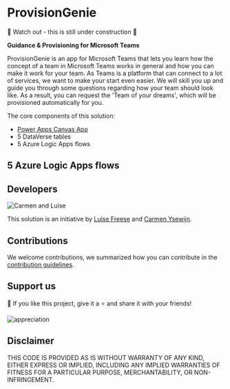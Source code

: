 # ProvisionGenie

🚨 Watch out - this is still under construction 🚨

**Guidance & Provisioning for Microsoft Teams**

ProvisionGenie is an app for Microsoft Teams that lets you learn how the concept of a team in Microsoft Teams works in general and how you can make it work for your team. As Teams is a platform that can connect to a lot of services, we want to make your start even easier. We will skill you up and guide you through some questions regarding how your team should look like. As a result, you can request the 'Team of your dreams', which will be provisioned automatically for you.

The core components of this solution:

* [Power Apps Canvas App](https://github.com/LuiseFreese/ProvisionGenie/blob/main/Docs/CanvasApp.md) 
* 5 DataVerse tables
* 5 Azure Logic Apps flows

<!-- 
## 5 DataVerse tables
//ToDo: describe relationships -->

## 5 Azure Logic Apps flows
<!-- // ToDo: describe what they do

* link to Deployment Guide
* link to Fact Sheet for Admins
* link to End User Quick Start Guide
* link to License -->

## Developers

![Carmen and Luise](https://github.com/LuiseFreese/ProvisionGenie/blob/main/media/Carmen_Luise.png)

This solution is an initiative by [Luise Freese](https://m365princess.com) and [Carmen Ysewijn](https://digipersonal.com/). 

## Contributions

We welcome contributions, we summarized how you can contribute in the [contribution guidelines](https://github.com/LuiseFreese/ProvisionGenie/blob/main/CONTRIBUTING.md). 

## Support us

💙 If you like this project, give it a ⭐ and share it with your friends!

![appreciation](https://github.com/LuiseFreese/ProvisionGenie/blob/main/media/undraw_Appreciation_re_p6rl.svg)

## Disclaimer

THIS CODE IS PROVIDED AS IS WITHOUT WARRANTY OF ANY KIND, EITHER EXPRESS OR IMPLIED, INCLUDING ANY IMPLIED WARRANTIES OF FITNESS FOR A PARTICULAR PURPOSE, MERCHANTABILITY, OR NON-INFRINGEMENT.
